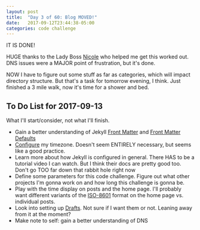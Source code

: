 ```yaml
---
layout: post
title:  "Day 3 of 60: Blog MOVED!"
date:   2017-09-12T23:44:38-05:00
categories: code challenge
---
```

IT IS DONE!

HUGE thanks to the Lady Boss [Nicole](https://twitter.com/sodevious) who helped me get this worked out. DNS issues were a MAJOR point of frustration, but it's done.

NOW I have to figure out some stuff as far as categories, which will impact directory structure. But that's a task for tomorrow evening, I think. Just finished a 3 mile walk, now it's time for a shower and bed.

## To Do List for 2017-09-13
What I'll start/consider, not what I'll finish.

-  Gain a better understanding of Jekyll [Front Matter](https://jekyllrb.com/docs/frontmatter/) and [Front Matter Defaults](https://jekyllrb.com/docs/configuration/#front-matter-defaults)
-  [Configure](http://jekyllrb.com/docs/configuration/) my timezone. Doesn't seem ENTIRELY necessary, but seems like a good practice.
-  Learn more about how Jekyll is configured in general. There HAS to be a tutorial video I can watch. But I think their docs are pretty good too. Don't go TOO far down that rabbit hole right now
-  Define some parameters for this code challenge. Figure out what other projects I'm gonna work on and how long this challenge is gonna be.
-  Play with the time display on posts and the home page. I'll probably want different variants of the [ISO-8601](https://en.wikipedia.org/wiki/ISO_8601#Calendar_dates) format on the home page vs. individual posts.
-  Look into setting up [Drafts](https://jekyllrb.com/docs/drafts/). Not sure if I want them or not. Leaning away from it at the moment?
-  Make note to self: gain a better understanding of DNS
